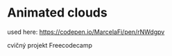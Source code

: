 # Animated clouds
 
used here:
https://codepen.io/MarcelaFi/pen/rNWdgpv

cvičný projekt Freecodecamp
